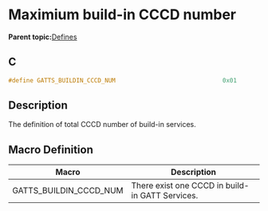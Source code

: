 # Maximium build-in CCCD number

**Parent topic:**[Defines](GUID-B5CA4E6C-4575-4818-A249-B17B233369D0.md)

## C

```c
#define GATTS_BUILDIN_CCCD_NUM                              0x01
```

## Description

The definition of total CCCD number of build-in services.

## Macro Definition

|Macro|Description|
|-----|-----------|
|GATTS\_BUILDIN\_CCCD\_NUM|There exist one CCCD in build-in GATT Services.|

